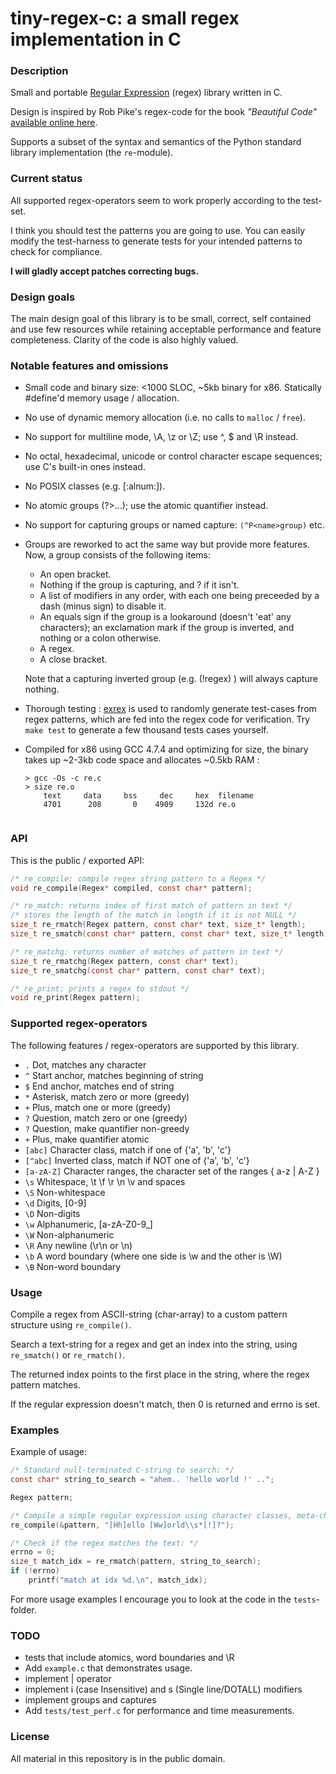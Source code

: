 # tiny-regex-c: a small regex implementation in C
### Description
Small and portable [Regular Expression](https://en.wikipedia.org/wiki/Regular_expression) (regex) library written in C. 

Design is inspired by Rob Pike's regex-code for the book *"Beautiful Code"* [available online here](http://www.cs.princeton.edu/courses/archive/spr09/cos333/beautiful.html).

Supports a subset of the syntax and semantics of the Python standard library implementation (the `re`-module).

### Current status
All supported regex-operators seem to work properly according to the test-set.

I think you should test the patterns you are going to use. You can easily modify the test-harness to generate tests for your intended patterns to check for compliance.

**I will gladly accept patches correcting bugs.**

### Design goals
The main design goal of this library is to be small, correct, self contained and use few resources while retaining acceptable performance and feature completeness. Clarity of the code is also highly valued.

### Notable features and omissions
- Small code and binary size: <1000 SLOC, ~5kb binary for x86. Statically #define'd memory usage / allocation.
- No use of dynamic memory allocation (i.e. no calls to `malloc` / `free`).
- No support for multiline mode, \A, \z or \Z; use ^, $ and \R instead.
- No octal, hexadecimal, unicode or control character escape sequences; use C's built-in ones instead.
- No POSIX classes (e.g. [:alnum:]).
- No atomic groups (?>...); use the atomic quantifier instead.
- No support for capturing groups or named capture: `(^P<name>group)` etc.
- Groups are reworked to act the same way but provide more features. Now, a group consists of the following items:
	- An open bracket.
	- Nothing if the group is capturing, and ? if it isn't.
	- A list of modifiers in any order, with each one being preceeded by a dash (minus sign) to disable it.
	- An equals sign if the group is a lookaround (doesn't 'eat' any characters); an exclamation mark if the group is inverted, and nothing or a colon otherwise.
	- A regex.
	- A close bracket.

	Note that a capturing inverted group (e.g. (!regex) ) will always capture nothing.
- Thorough testing : [exrex](https://github.com/asciimoo/exrex) is used to randomly generate test-cases from regex patterns, which are fed into the regex code for verification. Try `make test` to generate a few thousand tests cases yourself.
- Compiled for x86 using GCC 4.7.4 and optimizing for size, the binary takes up ~2-3kb code space and allocates ~0.5kb RAM :
  ```
  > gcc -Os -c re.c
  > size re.o
      text     data     bss     dec     hex  filename
      4701      208       0    4909     132d re.o
      
  ```

### API
This is the public / exported API:
```C
/* re_compile: compile regex string pattern to a Regex */
void re_compile(Regex* compiled, const char* pattern);

/* re_match: returns index of first match of pattern in text */
/* stores the length of the match in length if it is not NULL */
size_t re_rmatch(Regex pattern, const char* text, size_t* length);
size_t re_smatch(const char* pattern, const char* text, size_t* length);

/* re_matchg: returns number of matches of pattern in text */
size_t re_rmatchg(Regex pattern, const char* text);
size_t re_smatchg(const char* pattern, const char* text);

/* re_print: prints a regex to stdout */
void re_print(Regex pattern);
```

### Supported regex-operators
The following features / regex-operators are supported by this library.

  -  `.`         Dot, matches any character
  -  `^`         Start anchor, matches beginning of string
  -  `$`         End anchor, matches end of string
  -  `*`         Asterisk, match zero or more (greedy)
  -  `+`         Plus, match one or more (greedy)
  -  `?`         Question, match zero or one (greedy)
  -  `?`         Question, make quantifier non-greedy
  -  `+`         Plus, make quantifier atomic
  -  `[abc]`     Character class, match if one of {'a', 'b', 'c'}
  -  `[^abc]`   Inverted class, match if NOT one of {'a', 'b', 'c'}
  -  `[a-zA-Z]` Character ranges, the character set of the ranges { a-z | A-Z }
  -  `\s`       Whitespace, \t \f \r \n \v and spaces
  -  `\S`       Non-whitespace
  -  `\d`       Digits, [0-9]
  -  `\D`       Non-digits
  -  `\w`       Alphanumeric, [a-zA-Z0-9_]
  -  `\W`       Non-alphanumeric
  -  `\R`       Any newline (\r\n or \n)
  -  `\b`       A word boundary (where one side is \w and the other is \W)
  -  `\B`       Non-word boundary

### Usage
Compile a regex from ASCII-string (char-array) to a custom pattern structure using `re_compile()`.

Search a text-string for a regex and get an index into the string, using `re_smatch()` or `re_rmatch()`.

The returned index points to the first place in the string, where the regex pattern matches.

If the regular expression doesn't match, then 0 is returned and errno is set.

### Examples
Example of usage:
```C
/* Standard null-terminated C-string to search: */
const char* string_to_search = "ahem.. 'hello world !' ..";

Regex pattern;

/* Compile a simple regular expression using character classes, meta-char and greedy + non-greedy quantifiers: */
re_compile(&pattern, "[Hh]ello [Ww]orld\\s*[!]?");

/* Check if the regex matches the text: */
errno = 0;
size_t match_idx = re_rmatch(pattern, string_to_search);
if (!errno)
	printf("match at idx %d.\n", match_idx);
```

For more usage examples I encourage you to look at the code in the `tests`-folder.

### TODO
- tests that include atomics, word boundaries and \R
- Add `example.c` that demonstrates usage.
- implement | operator
- implement i (case Insensitive) and s (Single line/DOTALL) modifiers
- implement groups and captures
- Add `tests/test_perf.c` for performance and time measurements.

### License
All material in this repository is in the public domain.

